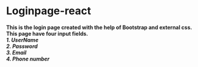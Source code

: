 # Loginpage-react
**This is the login page created with the help of Bootstrap and external css.**<br/>
**This page have four input fields.**<br/>
***1. UserName***<br/>
***2. Password***<br/>
***3. Email***<br/>
***4. Phone number***<br/>
